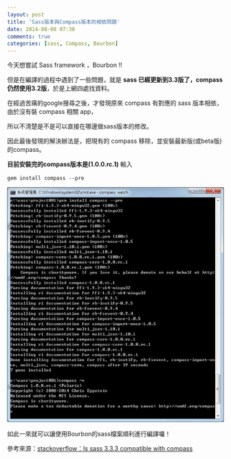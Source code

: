 ```yaml
---
layout: post
title: 'Sass版本與Compass版本的相依問題'
date: 2014-08-08 07:30
comments: true
categories: [sass, Compass, Bourbon]
---
```

今天想嘗試 Sass framework ，Bourbon !!

但是在編譯的過程中遇到了一些問題，就是 **sass 已經更新到3.3版了，compass 仍然使用3.2版**，於是上網四處找資料。

在經過苦痛的google搜尋之後，才發現原來 compass 有對應的 sass 版本相依，由於沒有裝 compass 相關 app，

所以不清楚是不是可以直接在哪邊做sass版本的修改。

<!--more-->

因此最後發現的解決辦法是，把現有的 compass 移除，並安裝最新版(或beta版)的compass。

**目前安裝完的compass版本是(1.0.0.rc.1)**
輸入

```
gem install compass --pre
```

![compass版本安裝與確認](images/sass-and-compass-versions-questions/compass-version.jpg)


如此一來就可以讓使用Bourbon的sass檔案順利進行編譯囉！

參考來源：[stackoverflow：Is sass 3.3.3 compatible with compass](http://stackoverflow.com/questions/22427567/is-sass-3-3-3-compatible-with-compass)